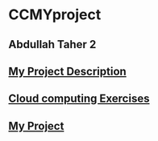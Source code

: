 # CCMYproject
## Abdullah Taher 2
## [ My Project Description  ](https://github.com/AbdullahTaher93/CCMYproject/tree/gh-pages)
## [ Cloud computing Exercises ](https://github.com/AbdullahTaher93/CC-Exercise)
## [My Project](https://abdullahtaher93.github.io/CCMYproject/)
